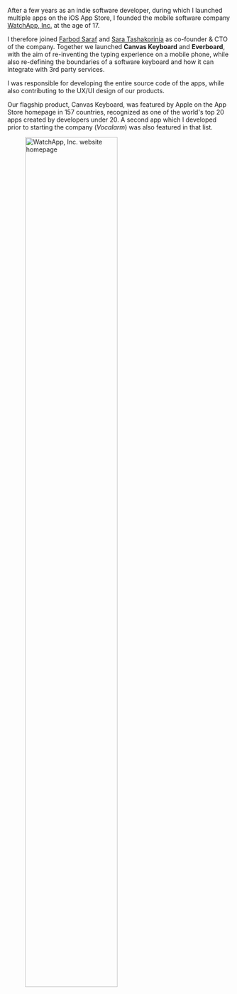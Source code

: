 After a few years as an indie software developer, during which I launched multiple apps on the iOS App Store, I founded the mobile software company [WatchApp, Inc.](https://web.archive.org/web/20170923014153/http://www.watchapp.com:80/) at the age of 17.

I therefore joined [Farbod Saraf](https://farbodsaraf.com) and [Sara Tashakorinia](https://www.saratashakorinia.work) as co-founder & CTO of the company. Together we launched **Canvas Keyboard** and **Everboard**, with the aim of re-inventing the typing experience on a mobile phone, while also re-defining the boundaries of a software keyboard and how it can integrate with 3rd party services.

I was responsible for developing the entire source code of the apps, while also contributing to the UX/UI design of our products.

Our flagship product, Canvas Keyboard, was featured by Apple on the App Store homepage in 157 countries, recognized as one of the world's top 20 apps created by developers under 20. A second app which I developed prior to starting the company (_Vocalarm_) was also featured in that list.

<figure>
  <img src="img/watchapp-homepage.jpg" alt="WatchApp, Inc. website homepage" style="width:70%">
</figure>